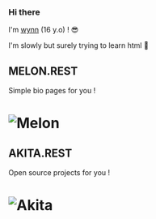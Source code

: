 ### Hi there

I'm [wynn](https://wynn.rest) (16 y.o) ! :sunglasses:

I'm slowly but surely trying to learn html :ghost:

## MELON.REST
Simple bio pages for you !
# ![Melon](https://cdn.discordapp.com/avatars/921116870730465380/6d5e22b01f2069b79074d0b3978ed5b9.webp)

## AKITA.REST
Open source projects for you !
# ![Akita](https://avatars.githubusercontent.com/u/96380321?s=200&v=4)
